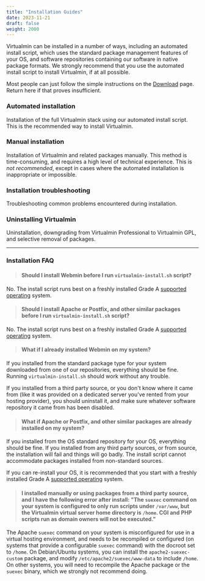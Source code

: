 ```yaml
---
title: "Installation Guides"
date: 2023-11-21
draft: false
weight: 2000
---
```

Virtualmin can be installed in a number of ways, including an automated install script, which uses the standard package management features of your OS, and software repositories containing our software in native package formats. We strongly recommend that you use the automated install script to install Virtualmin, if at all possible.

Most people can just follow the simple instructions on the [Download](/download/) page. Return here if that proves insufficient.

### Automated installation

Installation of the full Virtualmin stack using our automated install script. This is the recommended way to install Virtualmin.

### Manual installation

Installation of Virtualmin and related packages manually. This method is time-consuming, and requires a high level of technical experience. This is _not recommended_, except in cases where the automated installation is inappropriate or impossible.

### Installation troubleshooting

Troubleshooting common problems encountered during installation. 

### Uninstalling Virtualmin

Uninstallation, downgrading from Virtualmin Professional to Virtualmin GPL, and selective removal of packages.

---

### Installation FAQ

> #### Should I install Webmin before I run `virtualmin-install.sh` script?

No.  The install script runs best on a freshly installed Grade A [supported operating](/docs/os-support/#grade-a-supported-systems) system.

> #### Should I install Apache or Postfix, and other similar packages before I run `virtualmin-install.sh` script?

No. The install script runs best on a freshly installed Grade A [supported operating](/docs/os-support/#grade-a-supported-systems) system.

> #### What if I already installed Webmin on my system?

If you installed from the standard package type for your system downloaded from one of our repositories, everything should be fine.  Running `virtualmin-install.sh` should work without any trouble.

If you installed from a third party source, or you don't know where it came from (like it was provided on a dedicated server you've rented from your hosting provider), you should uninstall it, and make sure whatever software repository it came from has been disabled.

> #### What if Apache or Postfix, and other similar packages are already installed on my system?

If you installed from the OS standard repository for your OS, everything should be fine. If you installed from any third party sources, or from source, the installation will fail and things will go badly. The install script cannot accommodate packages installed from non-standard sources.

If you can re-install your OS, it is recommended that you start with a freshly installed Grade A [supported operating](/docs/os-support/#grade-a-supported-systems) system.

> #### I installed manually or using packages from a third party source, and I have the following error after install: "The `suexec` command on your system is configured to only run scripts under `/var/www`, but the Virtualmin virtual server home directory is `/home`. CGI and PHP scripts run as domain owners will not be executed."

The Apache `suexec` command on your system is misconfigured for use in a virtual hosting environment, and needs to be recompiled or configured (on systems that provide a configurable `suexec` command) with the docroot set to `/home`. On Debian/Ubuntu systems, you can install the `apache2-suexec-custom` package, and modify `/etc/apache2/suexec/www-data` to include `/home`. On other systems, you will need to recompile the Apache package or the `suexec` binary, which we strongly not recommend doing.
